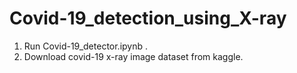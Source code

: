# Covid-19_detection_using_X-ray

1. Run Covid-19_detector.ipynb .
2. Download covid-19 x-ray image dataset from kaggle.

